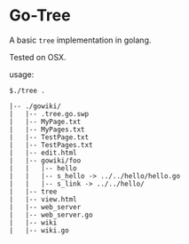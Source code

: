 # Go-Tree

A basic ```tree``` implementation in golang.

Tested on OSX.

usage:
```
$./tree .

|-- ./gowiki/
|   |-- .tree.go.swp
|   |-- MyPage.txt
|   |-- MyPages.txt
|   |-- TestPage.txt
|   |-- TestPages.txt
|   |-- edit.html
|   |-- gowiki/foo
|   |   |-- hello
|   |   |-- s_hello -> ../../hello/hello.go
|   |   |-- s_link -> ../../hello/
|   |-- tree
|   |-- view.html
|   |-- web_server
|   |-- web_server.go
|   |-- wiki
|   |-- wiki.go
```
